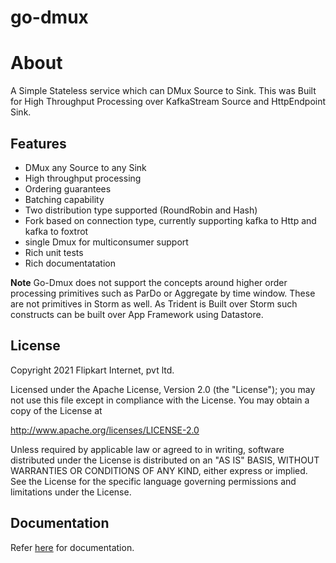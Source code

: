 
# go-dmux

# About
A Simple Stateless service which can DMux Source to Sink.
This was Built for High Throughput Processing over KafkaStream Source and HttpEndpoint Sink.

## Features
* DMux any Source to any Sink
* High throughput processing
* Ordering guarantees
* Batching capability
* Two distribution type supported (RoundRobin and Hash)
* Fork based on connection type, currently supporting kafka to Http and kafka to foxtrot
* single  Dmux for multiconsumer support
* Rich unit tests
* Rich documentatation

**Note** Go-Dmux does not support the concepts around higher order processing primitives such as ParDo or Aggregate by time window. These are not primitives in Storm as well. As Trident is Built over Storm such constructs can be built over App Framework using Datastore.

## License
Copyright 2021 Flipkart Internet, pvt ltd.

Licensed under the Apache License, Version 2.0 (the "License");
you may not use this file except in compliance with the License.
You may obtain a copy of the License at

http://www.apache.org/licenses/LICENSE-2.0

Unless required by applicable law or agreed to in writing, software distributed under the License is distributed on an "AS IS" BASIS, WITHOUT WARRANTIES OR CONDITIONS OF ANY KIND, either express or implied. See the License for the specific language governing permissions and limitations under the License.

## Documentation
Refer [here](https://flipkart-incubator.github.io/go-dmux/) for documentation.